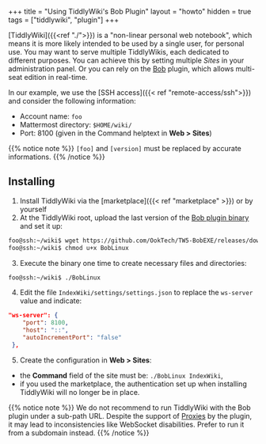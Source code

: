 +++
title = "Using TiddlyWiki's Bob Plugin"
layout = "howto"
hidden = true
tags = ["tiddlywiki", "plugin"]
+++

[TiddlyWiki]({{<ref "./">}}) is a "non-linear personal web notebook", which means it is more likely intended to be used by a single user, for personal use. You may want to serve multiple TiddlyWikis, each dedicated to different purposes. You can achieve this by setting multiple *Sites* in your administration panel. Or you can rely on the [Bob](https://github.com/OokTech/TW5-Bob) plugin, which allows multi-seat edition in real-time.

In our example, we use the [SSH access]({{< ref "remote-access/ssh">}}) and consider the following information:

- Account name: `foo`
- Mattermost directory: `$HOME/wiki/`
- Port: 8100 (given in the Command helptext in **Web > Sites**)

{{% notice note %}}
`[foo]` and `[version]` must be replaced by accurate informations.
{{% /notice %}}

## Installing

1. Install TiddlyWiki via the [marketplace]({{< ref "marketplace" >}}) or by yourself
2. At the TiddlyWiki root, upload the last version of the [Bob plugin binary](https://github.com/OokTech/TW5-BobEXE) and set it up:

```sh
foo@ssh:~/wiki$ wget https://github.com/OokTech/TW5-BobEXE/releases/download/[version]/BobLinux
foo@ssh:~/wiki$ chmod u+x BobLinux
```
3. Execute the binary one time to create necessary files and directories:

```sh
foo@ssh:~/wiki$ ./BobLinux
```

4. Edit the file `IndexWiki/settings/settings.json` to replace the `ws-server` value and indicate:

```json
"ws-server": {
    "port": 8100,
    "host": "::",
    "autoIncrementPort": "false"
 },
```

5. Create the configuration in **Web > Sites**:

- the **Command** field of the site must be: `./BobLinux IndexWiki`,
- if you used the marketplace, the authentication set up when installing TiddlyWiki will no longer be in place.

{{% notice note %}}
We do not recommend to run TiddlyWiki with the Bob plugin under a sub-path URL. Despite the support of [Proxies](https://github.com/OokTech/TW5-Bob/blob/master/Documentation/Using%20Proxies.tid) by the plugin, it may lead to inconsistencies like WebSocket disabilities. Prefer to run it from a subdomain instead.
{{% /notice %}}
